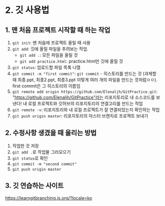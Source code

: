 # 2. 깃 사용법
## 1. 맨 처음 프로젝트 시작할 때 하는 작업
1. `git init`: 맨 처음에 프로젝트 올릴 때 사용
2. `git add`: 깃에 올릴 파일을 추려보는 작업. 
	- `git add .`: 모든 파일을 올릴 것
	- `git add practice.html`: practice.html만 깃에 올릴 것
3. `git status`: 업로드할 파일 목록 나열
4. `git commit -m "first commit"`: `git commit` - 히스토리를 만드는 것 (과제할 때 최종.ppt, 최종2.ppt, 최종3.ppt 이렇게 여러 개의 파일을 만드는 것처럼ㅇㅇ). first commit은 그 히스토리의 이름임
5. `git remote add origin https://github.com/Elenaljh/GitPractice.git`: "https://github.com/Elenaljh/GitPractice"라는 리포지토리로 내 소스코드를 보낸다! 내 로컬 프로젝트와 깃허브의 리포지토리의 연결고리를 만드는 작업
6. `git remote -v`: 리포지토리와 내 로컬 프로젝트가 잘 연결되었는지 확인하는 작업
7. `git push origin master`: 리포지토리의 마스터 브랜치로 프로젝트 보내기

## 2. 수정사항 생겼을 때 올리는 방법
1. 작업한 것 저장
2. `git add .`로 작업물 그러모으기
3. `git status`로 확인
4. `git commit -m "second commit"`
5. `git push origin master`

## 3. 깃 연습하는 사이트
https://learngitbranching.js.org/?locale=ko
